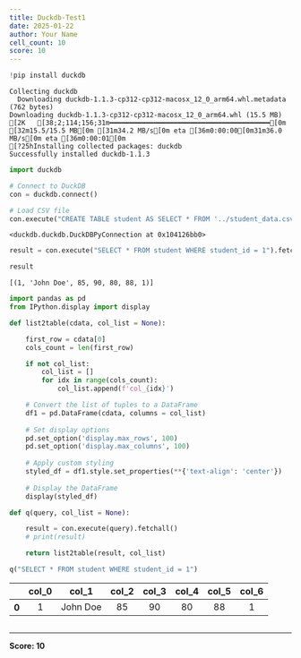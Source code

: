 ```yaml
---
title: Duckdb-Test1
date: 2025-01-22
author: Your Name
cell_count: 10
score: 10
---
```


```python
!pip install duckdb
```

    Collecting duckdb
      Downloading duckdb-1.1.3-cp312-cp312-macosx_12_0_arm64.whl.metadata (762 bytes)
    Downloading duckdb-1.1.3-cp312-cp312-macosx_12_0_arm64.whl (15.5 MB)
    [2K   [38;2;114;156;31m━━━━━━━━━━━━━━━━━━━━━━━━━━━━━━━━━━━━━━━━[0m [32m15.5/15.5 MB[0m [31m34.2 MB/s[0m eta [36m0:00:00[0m31m36.0 MB/s[0m eta [36m0:00:01[0m
    [?25hInstalling collected packages: duckdb
    Successfully installed duckdb-1.1.3



```python
import duckdb
```


```python
# Connect to DuckDB
con = duckdb.connect()

```


```python
# Load CSV file
con.execute("CREATE TABLE student AS SELECT * FROM '../student_data.csv'")

```




    <duckdb.duckdb.DuckDBPyConnection at 0x104126bb0>




```python
result = con.execute("SELECT * FROM student WHERE student_id = 1").fetchall()
```


```python
result
```




    [(1, 'John Doe', 85, 90, 80, 88, 1)]




```python
import pandas as pd
from IPython.display import display

def list2table(cdata, col_list = None):

    first_row = cdata[0]
    cols_count = len(first_row)

    if not col_list:
        col_list = []
        for idx in range(cols_count):
            col_list.append(f'col_{idx}')

    # Convert the list of tuples to a DataFrame
    df1 = pd.DataFrame(cdata, columns = col_list)
    
    # Set display options
    pd.set_option('display.max_rows', 100)
    pd.set_option('display.max_columns', 100)
    
    # Apply custom styling
    styled_df = df1.style.set_properties(**{'text-align': 'center'})
    
    # Display the DataFrame
    display(styled_df)
```


```python
def q(query, col_list = None):

    result = con.execute(query).fetchall()
    # print(result)

    return list2table(result, col_list)
```


```python
q("SELECT * FROM student WHERE student_id = 1")
```


<style type="text/css">
#T_01564_row0_col0, #T_01564_row0_col1, #T_01564_row0_col2, #T_01564_row0_col3, #T_01564_row0_col4, #T_01564_row0_col5, #T_01564_row0_col6 {
  text-align: center;
}
</style>
<table id="T_01564">
  <thead>
    <tr>
      <th class="blank level0" >&nbsp;</th>
      <th id="T_01564_level0_col0" class="col_heading level0 col0" >col_0</th>
      <th id="T_01564_level0_col1" class="col_heading level0 col1" >col_1</th>
      <th id="T_01564_level0_col2" class="col_heading level0 col2" >col_2</th>
      <th id="T_01564_level0_col3" class="col_heading level0 col3" >col_3</th>
      <th id="T_01564_level0_col4" class="col_heading level0 col4" >col_4</th>
      <th id="T_01564_level0_col5" class="col_heading level0 col5" >col_5</th>
      <th id="T_01564_level0_col6" class="col_heading level0 col6" >col_6</th>
    </tr>
  </thead>
  <tbody>
    <tr>
      <th id="T_01564_level0_row0" class="row_heading level0 row0" >0</th>
      <td id="T_01564_row0_col0" class="data row0 col0" >1</td>
      <td id="T_01564_row0_col1" class="data row0 col1" >John Doe</td>
      <td id="T_01564_row0_col2" class="data row0 col2" >85</td>
      <td id="T_01564_row0_col3" class="data row0 col3" >90</td>
      <td id="T_01564_row0_col4" class="data row0 col4" >80</td>
      <td id="T_01564_row0_col5" class="data row0 col5" >88</td>
      <td id="T_01564_row0_col6" class="data row0 col6" >1</td>
    </tr>
  </tbody>
</table>




```python

```


---
**Score: 10**
